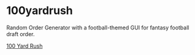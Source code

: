 # 100yardrush
Random Order Generator with a football-themed GUI for fantasy football draft order.

[100 Yard Rush](https://100yardrush.com)
